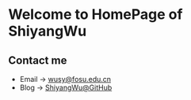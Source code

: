 # Welcome to HomePage of ShiyangWu

## Contact me

* Email -> <wusy@fosu.edu.cn>
* Blog -> [ShiyangWu@GitHub](https://shiyangwu.github.io/)
